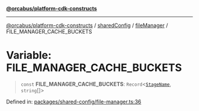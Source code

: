 [**@orcabus/platform-cdk-constructs**](../../../../../../README.md)

***

[@orcabus/platform-cdk-constructs](../../../../../../README.md) / [sharedConfig](../../../README.md) / [fileManager](../README.md) / FILE\_MANAGER\_CACHE\_BUCKETS

# Variable: FILE\_MANAGER\_CACHE\_BUCKETS

> `const` **FILE\_MANAGER\_CACHE\_BUCKETS**: `Record`\<[`StageName`](../../account/type-aliases/StageName.md), `string`[]\>

Defined in: [packages/shared-config/file-manager.ts:36](https://github.com/OrcaBus/platform-cdk-constructs/blob/main/packages/shared-config/file-manager.ts#L36)
